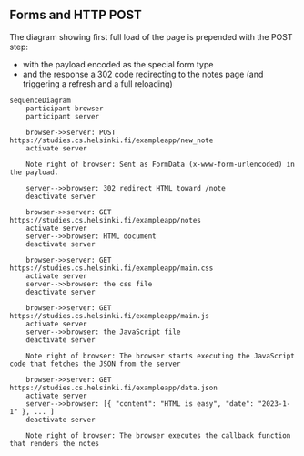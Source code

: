 ## Forms and HTTP POST

The diagram showing first full load of the page is prepended with the POST step:

- with the payload encoded as the special form type
- and the response a 302 code redirecting to the notes page (and triggering a refresh and a full reloading)

```mermaid
sequenceDiagram
    participant browser
    participant server

    browser->>server: POST https://studies.cs.helsinki.fi/exampleapp/new_note
    activate server

    Note right of browser: Sent as FormData (x-www-form-urlencoded) in the payload.

    server-->>browser: 302 redirect HTML toward /note
    deactivate server

    browser->>server: GET https://studies.cs.helsinki.fi/exampleapp/notes
    activate server
    server-->>browser: HTML document
    deactivate server

    browser->>server: GET https://studies.cs.helsinki.fi/exampleapp/main.css
    activate server
    server-->>browser: the css file
    deactivate server

    browser->>server: GET https://studies.cs.helsinki.fi/exampleapp/main.js
    activate server
    server-->>browser: the JavaScript file
    deactivate server

    Note right of browser: The browser starts executing the JavaScript code that fetches the JSON from the server

    browser->>server: GET https://studies.cs.helsinki.fi/exampleapp/data.json
    activate server
    server-->>browser: [{ "content": "HTML is easy", "date": "2023-1-1" }, ... ]
    deactivate server

    Note right of browser: The browser executes the callback function that renders the notes
```
